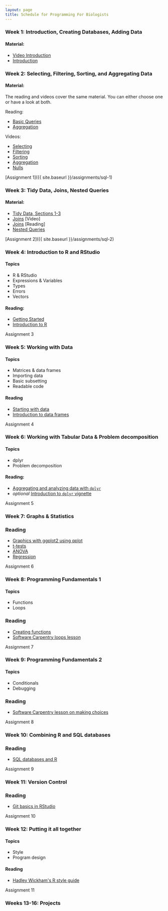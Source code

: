```yaml
---
layout: page
title: Schedule for Programming For Biologists
---
```


### Week 1: Introduction, Creating Databases, Adding Data

#### Material:

* [Video Introduction](http://software-carpentry.org/v4/databases/intro.html)
* [Introduction](https://github.com/datacarpentry/sql-ecology/blob/gh-pages/00-sql-introduction.m)

### Week 2: Selecting, Filtering, Sorting, and Aggregating Data

#### Material:

The reading and videos cover the same material. You can either choose one or
have a look at both.

Reading:

* [Basic Queries](http://datacarpentry.github.io/sql-ecology/01-sql-basic-queries.html)
* [Aggregation](http://datacarpentry.github.io/sql-ecology/02-sql-aggregation.html)

Videos:

* [Selecting](http://software-carpentry.org/v4/access/select.html)
* [Filtering](http://software-carpentry.org/v4/access/filter.html)
* [Sorting](http://software-carpentry.org/v4/access/sort.html)
* [Aggregation](http://software-carpentry.org/v4/access/aggregation.html)
* [Nulls](http://software-carpentry.org/v4/access/null.html)

[Assignment 1]({{ site.baseurl }}/assignments/sql-1)

### Week 3: Tidy Data, Joins, Nested Queries

#### Material:

* [Tidy Data, Sections 1-3](http://vita.had.co.nz/papers/tidy-data.pdf)
* [Joins](http://software-carpentry.org/v4/access/join.html) [Video]
* [Joins](http://datacarpentry.github.io/sql-ecology/03-sql-joins-aliases.html) [Reading]
* [Nested Queries](http://software-carpentry.org/v4/access/nested.html)

[Assignment 2]({{ site.baseurl }}/assignments/sql-2)

### Week 4: Introduction to R and RStudio

#### Topics

* R & RStudio
* Expressions & Variables
* Types
* Errors
* Vectors

#### Reading:

* [Getting Started](http://datacarpentry.github.io/R-ecology/00-before-we-start.html)
* [Introduction to R](http://datacarpentry.github.io/R-ecology/01-intro-to-R.html)

Assignment 3

### Week 5: Working with Data

#### Topics

* Matrices & data frames
* Importing data
* Basic subsetting
* Readable code

#### Reading

* [Starting with data](http://datacarpentry.github.io/R-ecology/02-starting-with-data.html)
* [Introduction to data frames](http://datacarpentry.github.io/R-ecology/03-data-frames.html)
<!--TODO: Add reading on subsetting data frames -->

Assignment 4

### Week 6: Working with Tabular Data & Problem decomposition

#### Topics

* dplyr
* Problem decomposition

#### Reading:

* [Aggregating and analyzing data with `dplyr`](http://datacarpentry.github.io/R-ecology/04-dplyr.html)
* *optional* [Introduction to `dplyr` vignette](https://cran.rstudio.com/web/packages/dplyr/vignettes/introduction.html)

Assignment 5

### Week 7: Graphs & Statistics

### Reading

* [Graphics with ggplot2 using qplot](http://statmethods.net/advgraphs/ggplot2.html)
* [t-tests](http://statmethods.net/stats/ttest.html)
* [ANOVA](http://statmethods.net/stats/anova.html)
* [Regression](http://statmethods.net/stats/regression.html)

Assignment 6

### Week 8: Programming Fundamentals 1

#### Topics

* Functions
* Loops

### Reading

* [Creating functions](http://swcarpentry.github.io/r-novice-inflammation/02-func-R.html)
* [Software Carpentry loops lesson](http://swcarpentry.github.io/r-novice-inflammation/03-loops-R.html)

Assignment 7

### Week 9: Programming Fundamentals 2

#### Topics

* Conditionals
* Debugging

### Reading

* [Software Carpentry lesson on making choices](http://swcarpentry.github.io/r-novice-inflammation/04-cond.html)

Assignment 8

### Week 10: Combining R and SQL databases

### Reading

* [SQL databases and R](http://datacarpentry.github.io/R-ecology/05-r-and-sql)

Assignment 9

### Week 11: Version Control

### Reading

* [Git basics in RStudio](http://nicercode.github.io/git/rstudio.html)

Assignment 10

### Week 12: Putting it all together

#### Topics

* Style
* Program design

#### Reading

* [Hadley Wickham's R style guide](http://r-pkgs.had.co.nz/style.html)

Assignment 11

### Weeks 13-16: Projects
